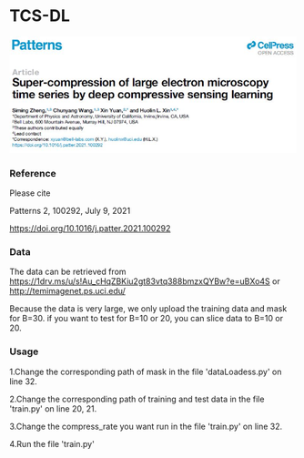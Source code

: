 
# TCS-DL
<p align="left"><img src="header.jpg" width="800"\></p>


### Reference
Please cite

Patterns 2, 100292, July 9, 2021

https://doi.org/10.1016/j.patter.2021.100292

### Data

The data can be retrieved from https://1drv.ms/u/s!Au_cHqZBKiu2gt83vtq388bmzxQYBw?e=uBXo4S or http://temimagenet.ps.uci.edu/

Because the data is very large, we only upload the training data and mask for B=30. if you want to test for B=10 or 20, you can slice data to B=10 or 20.

### Usage

1.Change the corresponding path of mask in the file 'dataLoadess.py' on line 32.

2.Change the corresponding path of training and test data in the file 'train.py' on line 20, 21.

3.Change the compress_rate you want run in the file 'train.py' on line 32. 

4.Run the file 'train.py'



